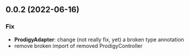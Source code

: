 ## 0.0.2 (2022-06-16)

### Fix

- **ProdigyAdapter**: change (not really fix, yet) a broken type annotation
- remove broken import of removed ProdigyController

